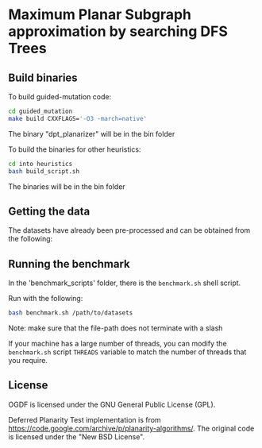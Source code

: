 # Maximum Planar Subgraph approximation by searching DFS Trees

## Build binaries

To build guided-mutation code:
```bash
cd guided_mutation
make build CXXFLAGS='-O3 -march=native'
```
The binary "dpt_planarizer" will be in the bin folder

To build the binaries for other heuristics:
```bash
cd into heuristics
bash build_script.sh
```
The binaries will be in the bin folder

## Getting the data

The datasets have already been pre-processed and can be obtained from the following:

## Running the benchmark

In the 'benchmark_scripts' folder, there is the `benchmark.sh` shell script.

Run with the following:
```bash
bash benchmark.sh /path/to/datasets
```
Note: make sure that the file-path does not terminate with a slash

If your machine has a large number of threads, you can modify the `benchmark.sh`
script `THREADS` variable to match the number of threads that you require.


## License

OGDF is licensed under the GNU General Public License (GPL).

Deferred Planarity Test implementation is from https://code.google.com/archive/p/planarity-algorithms/. The original code is licensed under the "New BSD License".
